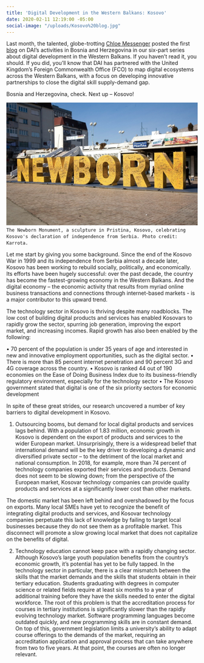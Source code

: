 ```yaml
---
title: 'Digital Development in the Western Balkans: Kosovo'
date: 2020-02-11 12:19:00 -05:00
social-image: "/uploads/Kosovo%20blog.jpg"
---
```


Last month, the talented, globe-trotting [Chloe Messenger](http://dai-global-digital.com/authors/chloe-messenger/) posted the first [blog](http://dai-global-digital.com/digital-development-in-the-western-balkans-bosnia-and-herzegovina.html) on DAI’s activities in Bosnia and Herzegovina in our six-part series about digital development in the Western Balkans. If you haven’t read it, you should. If you did, you’ll know that DAI has partnered with the United Kingdom’s Foreign Commonwealth Office (FCO) to map digital ecosystems across the Western Balkans, with a focus on developing innovative partnerships to close the digital skill supply-demand gap.

Bosnia and Herzegovina, check. Next up – Kosovo!

<!--more-->

![Kosovo%20blog.jpg](/uploads/Kosovo%20blog.jpg)`The Newborn Monument, a sculpture in Pristina, Kosovo, celebrating Kosovo's declaration of independence from Serbia. Photo credit: Karrota.`

Let me start by giving you some background. Since the end of the Kosovo War in 1999 and its independence from Serbia almost a decade later, Kosovo has been working to rebuild socially, politically, and economically. Its efforts have been hugely successful: over the past decade, the country has become the fastest-growing economy in the Western Balkans. And the digital economy – the economic activity that results from myriad online business transactions and connections through internet-based markets - is a major contributor to this upward trend.

The technology sector in Kosovo is thriving despite many roadblocks. The low cost of building digital products and services has enabled Kosovars to rapidly grow the sector, spurring job generation, improving the export market, and increasing incomes. Rapid growth has also been enabled by the following:

• 70 percent of the population is under 35 years of age and interested in new and innovative employment opportunities, such as the digital sector.
• There is more than 85 percent internet penetration and 90 percent 3G and 4G coverage across the country.
• Kosovo is ranked 44 out of 190 economies on the Ease of Doing Business Index due to its business-friendly regulatory environment, especially for the technology sector
• The Kosovo government stated that digital is one of the six priority sectors for economic development 

In spite of these great strides, our research uncovered a number of key barriers to digital development in Kosovo.   

1. Outsourcing booms, but demand for local digital products and services lags behind. With a population of 1.83 million, economic growth in Kosovo is dependent on the export of products and services to the wider European market. Unsurprisingly, there is a widespread belief that international demand will be the key driver to developing a dynamic and diversified private sector – to the detriment of the local market and national consumption. In 2018, for example, more than 74 percent of technology companies exported their services and products. Demand does not seem to be slowing down; from the perspective of the European market, Kosovar technology companies can provide quality products and services at a significantly lower cost than other markets. 

The domestic market has been left behind and overshadowed by the focus on exports. Many local SMEs have yet to recognize the benefit of integrating digital products and services, and Kosovar technology companies perpetuate this lack of knowledge by failing to target local businesses because they do not see them as a profitable market. This disconnect will promote a slow growing local market that does not capitalize on the benefits of digital. 

2. Technology education cannot keep pace with a rapidly changing sector. Although Kosovo’s large youth population benefits from the country’s economic growth, it’s potential has yet to be fully tapped. In the technology sector in particular, there is a clear mismatch between the skills that the market demands and the skills that students obtain in their tertiary education. Students graduating with degrees in computer science or related fields require at least six months to a year of additional training before they have the skills needed to enter the digital workforce. The root of this problem is that the accreditation process for courses in tertiary institutions is significantly slower than the rapidly evolving technology market. Software programming languages become outdated quickly, and new programming skills are in constant demand. On top of this, government legislation limits a university’s ability to adapt course offerings to the demands of the market, requiring an accreditation application and approval process that can take anywhere from two to five years. At that point, the courses are often no longer relevant. 


